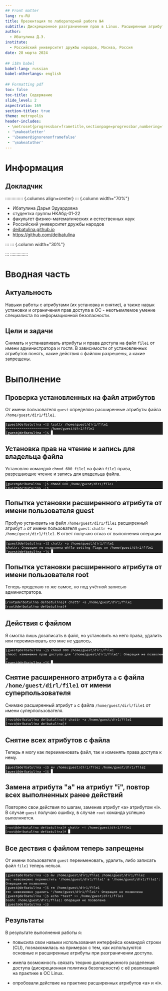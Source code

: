 ```yaml
---
## Front matter
lang: ru-RU
title: Презентация по лабораторной работе №4
subtitle: Дискреционное разграничение прав в Linux. Расширенные атрибуты
author:
  - Ибатулина Д.Э.
institute:
  - Российский университет дружбы народов, Москва, Россия
date: 28 марта 2024

## i18n babel
babel-lang: russian
babel-otherlangs: english

## Formatting pdf
toc: false
toc-title: Содержание
slide_level: 2
aspectratio: 169
section-titles: true
theme: metropolis
header-includes:
 - \metroset{progressbar=frametitle,sectionpage=progressbar,numbering=fraction}
 - '\makeatletter'
 - '\beamer@ignorenonframefalse'
 - '\makeatother'
---
```


# Информация

## Докладчик

:::::::::::::: {.columns align=center}
::: {.column width="70%"}

  * Ибатулина Дарья Эдуардовна
  * студентка группы НКАбд-01-22
  * факультет физико-математических и естественных наук
  * Российский университет дружбы народов
  * [deibatulina.github.io](mailto:1132226434@pfur.ru)
  * <https://github.com/deibatulina>

:::
::: {.column width="30%"}

:::
::::::::::::::

# Вводная часть

## Актуальность

Навыки работы с атрибутами (их установка и снятие), а также навык установки и ограничения прав доступа в ОС - неотъемлемое умение специалиста по информационной безопасности.

## Цели и задачи

Снимать и устанавливать атрибуты и права доступа на файл `file1` от имени администратора и гостя. В зависимости от установленных атрибутов понять, какие действия с файлом разрешены, а какие запрещены.

# Выполнение

## Проверка установленных на файл атрибутов

От имени пользователя `guest` определяю расширенные атрибуты файла `/home/guest/dir1/file1`.

![](image/1.jpg)

## Установка прав на чтение и запись для владельца файла

Установлю командой `chmod 600 file1` на файл `file1` права, разрешающие чтение и запись для владельца файла.

![](image/2.jpg)

## Попытка установки расширенного атрибута от имени пользователя guest

Пробую установить на файл `/home/guest/dir1/file1` расширенный атрибут `a` от имени пользователя `guest`:
`chattr +a /home/guest/dir1/file1`. В ответ получаю отказ от выполнения операции

![](image/3.jpg)

## Попытка установки расширенного атрибута от имени пользователя root

Теперь проделаю то же самое, но под учётной записью администратора.

![](image/4.jpg)

## Действия с файлом

Я смогла лишь дозаписать в файл, но установить на него права, удалить или переименовать его мне не удалось.

![](image/9.jpg)

## Снятие расширенного атрибута `a` с файла `/home/guest/dirl/file1` от имени суперпользователя

Снимаю расширенный атрибут `a` с файла `/home/guest/dirl/file1` от имени суперпользователя.

![](image/10.jpg)

## Снятие всех атрибутов с файла

Теперь я могу как переименовать файл, так и изменять права доступа к нему.

![](image/11.jpg)

## Замена атрибута "a" на атрибут "i", повтор всех выполненных ранее действий

Повторяю свои действия по шагам, заменив атрибут «a» атрибутом «i». В случае `guest` получаю ошибку, в случае `root` команда успешно выполняется.

![](image/14.jpg)

## Все дествия с файлом теперь запрещены

От имени пользователя `guest` переименовать, удалить, либо записать файл `file1` теперь нельзя.

![](image/15.jpg)

## Результаты

В результате выполнения работы я:

* повысила свои навыки использования интерфейса командой строки (CLI), познакомилась на примерах с тем, как используются основные и расширенные атрибуты при разграничении доступа.

* имела возможность связать теорию дискреционного разделения доступа (дискреционная политика безопасности) с её реализацией на практике в ОС Linux.

* опробовали действие на практике расширенных атрибутов «а» и «i».

